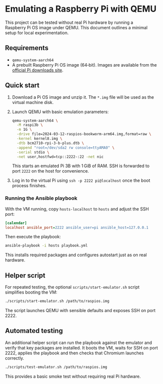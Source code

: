 # Emulating a Raspberry Pi with QEMU

This project can be tested without real Pi hardware by running a
Raspberry Pi OS image under QEMU. This document outlines a minimal
setup for local experimentation.

## Requirements
* `qemu-system-aarch64`
* A prebuilt Raspberry Pi OS image (64‑bit). Images are available from
  the [official Pi downloads site](https://www.raspberrypi.com/software/operating-systems/).

## Quick start
1. Download a Pi OS image and unzip it. The `*.img` file will be used
   as the virtual machine disk.
2. Launch QEMU with basic emulation parameters:

   ```bash
   qemu-system-aarch64 \
     -M raspi3b \
     -m 1G \
     -drive file=2024-03-12-raspios-bookworm-arm64.img,format=raw \
     -kernel kernel8.img \
     -dtb bcm2710-rpi-3-b-plus.dtb \
     -append "root=/dev/sda2 rw console=ttyAMA0" \
     -serial stdio \
     -net user,hostfwd=tcp::2222-:22 -net nic
   ```

   This starts an emulated Pi 3B with 1 GiB of RAM. SSH is forwarded to
   port `2222` on the host for convenience.

3. Log in to the virtual Pi using `ssh -p 2222 pi@localhost` once the
   boot process finishes.

### Running the Ansible playbook
With the VM running, copy `hosts-localhost` to `hosts` and adjust the
SSH port:

```ini
[calendar]
localhost ansible_port=2222 ansible_user=pi ansible_host=127.0.0.1
```

Then execute the playbook:

```bash
ansible-playbook -i hosts playbook.yml
```

This installs required packages and configures autostart just as on
real hardware.

## Helper script
For repeated testing, the optional `scripts/start-emulator.sh` script
simplifies booting the VM:

```bash
./scripts/start-emulator.sh /path/to/raspios.img
```

The script launches QEMU with sensible defaults and exposes SSH on
port 2222.

## Automated testing
An additional helper script can run the playbook against the emulator and verify that key packages are installed. It boots the VM, waits for SSH on port 2222, applies the playbook and then checks that Chromium launches correctly.

```bash
./scripts/test-emulator.sh /path/to/raspios.img
```

This provides a basic smoke test without requiring real Pi hardware.
